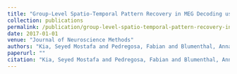 ```yaml
---
title: "Group-Level Spatio-Temporal Pattern Recovery in MEG Decoding using Multi-Task Joint Feature Learning"
collection: publications
permalink: /publication/group-level-spatio-temporal-pattern-recovery-in-meg-decoding-using-multi-task-joint-feature-learning
date: 2017-01-01
venue: "Journal of Neuroscience Methods"
authors: "Kia, Seyed Mostafa and Pedregosa, Fabian and Blumenthal, Anna and Passerini, Andrea"
paperurl: ""
citation: "Kia, Seyed Mostafa and Pedregosa, Fabian and Blumenthal, Anna and Passerini, Andrea (2017). Group-Level Spatio-Temporal Pattern Recovery in MEG Decoding using Multi-Task Joint Feature Learning. Journal of Neuroscience Methods."
---
```

